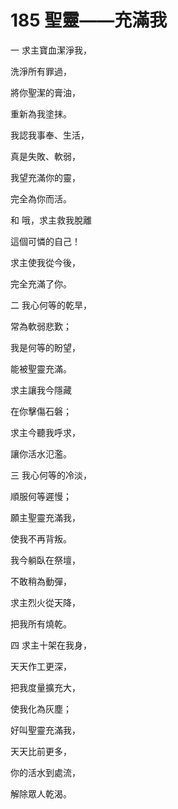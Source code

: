 # 185 聖靈——充滿我

一 求主寶血潔淨我，

洗淨所有罪過，

將你聖潔的膏油，

重新為我塗抹。

我認我事奉、生活，

真是失敗、軟弱，

我望充滿你的靈，

完全為你而活。

和 哦，求主救我脫離

這個可憐的自己！

求主使我從今後，

完全充滿了你。

二 我心何等的乾旱，

常為軟弱悲歎；

我是何等的盼望，

能被聖靈充滿。

求主讓我今隱藏

在你擊傷石磐；

求主今聽我呼求，

讓你活水氾濫。

三 我心何等的冷淡，

順服何等遲慢；

願主聖靈充滿我，

使我不再背叛。

我今躺臥在祭壇，

不敢稍為動彈，

求主烈火從天降，

把我所有燒乾。

四 求主十架在我身，

天天作工更深，

把我度量擴充大，

使我化為灰塵；

好叫聖靈充滿我，

天天比前更多，

你的活水到處流，

解除眾人乾渴。


